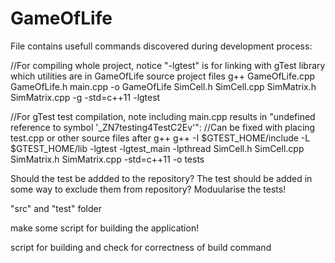 # GameOfLife
File contains usefull commands discovered during development process:

//For compiling whole project, notice "-lgtest" is for linking with gTest library which utilities are in GameOfLife source project files
g++ GameOfLife.cpp GameOfLife.h main.cpp -o GameOfLife SimCell.h SimCell.cpp SimMatrix.h SimMatrix.cpp -g -std=c++11 -lgtest

//For gTest test compilation, note including main.cpp results in "undefined reference to symbol '_ZN7testing4TestC2Ev'":
//Can be fixed with placing test.cpp or other source files after g++
g++ -I $GTEST_HOME/include -L $GTEST_HOME/lib -lgtest -lgtest_main -lpthread SimCell.h SimCell.cpp SimMatrix.h SimMatrix.cpp -std=c++11 -o tests

Should the test be addded to the repository?
The test should be added in some way to exclude them from repository?
Moduularise the tests!

"src" and "test" folder

make some script for building the application!

script for building and check for correctness of build command
